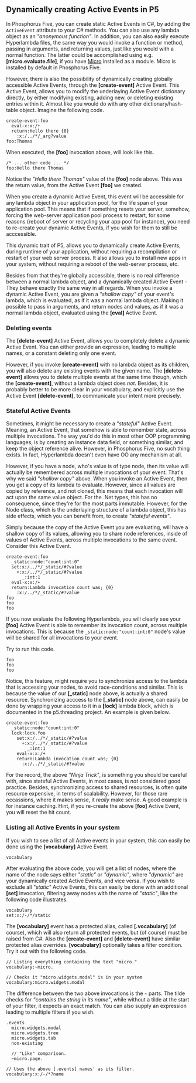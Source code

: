 ## Dynamically creating Active Events in P5

In Phosphorus Five, you can create static Active Events in C#, by adding the `ActiveEvent` attribute to your
C# methods. You can also use any lambda object as an _"anonymous function"_. In addition, you can also
easily execute Hyperlambda files, the same way you would invoke a function or method, passing in arguments,
and returning values, just like you would with a normal function. The latter could be accomplished using
e.g. **[micro.evaluate.file]**, if you have [Micro](https://github.com/polterguy/micro) installed as a module.
Micro is installed by default in Phosphorus Five.

However, there is also the possibility of dynamically creating globally accessible Active Events,
through the **[create-event]** Active Event. This Active Event, allows you to modify the underlaying
Active Event dictionary directly, by either modifying existing, adding new, or deleting existing entries
within it. Almost like you would do with any other dictionary/hash-table object. Imagine the following code.

```hyperlambda
create-event:foo
  eval-x:x:/+
  return:Hello there {0}
    :x:/../*/_arg?value
foo:Thomas
```

When executed, the **[foo]** invocation above, will look like this.

```hyperlambda
/* ... other code ... */
foo:Hello there Thomas
```

Notice the _"Hello there Thomas"_ value of the **[foo]** node above. This was the return value,
from the Active Event **[foo]** we created.

When you create a dynamic Active Event, this event will be accessible for any lambda object in your
application pool, for the life span of your application pool. This means that if something resets
your server, somehow, forcing the web-server application pool process to restart, for some reasons
(reboot of server or recycling your app pool for instance), you need to re-create your dynamic
Active Events, if you wish for them to still be acccessible.

This dynamic trait of P5, allows you to dynamically create Active Events, during runtime of your
application, without requiring a recompilation or restart of your web server process. It also
allows you to install new apps in your system, without requiring a reboot of the web-server
process, etc.

Besides from that they're globally accessible, there is no real difference between a normal
lambda object, and a dynamically created Active Event - They behave exactly the same way in all
regards. When you invoke a dynamic Active Event, you are given a _"shallow copy"_ of your
event's lambda, which is evaluated, as if it was a normal lambda object. Making it possible
to pass in arguments, and return nodes and values, as if it was a normal lambda object,
evaluated using the **[eval]** Active Event.

### Deleting events

The **[delete-event]** Active Event, allows you to completely delete a dynamic Active Event.
You can either provide an expression, leading to multiple names, or a constant deleting only one event.

However, if you invoke **[create-event]** with no lambda object as its children, you will also
delete any existing events with the given name. The **[delete-event]** allows you to delete
multiple events at the same time though, which the **[create-event]**, without a lambda object
does _not_. Besides, it is probably better to be more clear in your vocabulary, and explicitly
use the Active Event **[delete-event]**, to communicate your intent more precisely.

### Stateful Active Events

Sometimes, it might be necessary to create a _"stateful"_ Active Event. Meaning, an Active Event,
that somehow is able to remember state, across multiple invocations. The way you'd do this in
most other OOP programming languages, is by creating an instance data field, or something similar,
and keep the object reference alive. However, in Phosphorus Five, no such thing exists. In fact,
Hyperlambda doesn't even have OO any mechanism at all.

However, if you have a node, who's value is of type node, then its value will actually be
remembered across multiple invocations of your event. That's why we said _"shallow copy"_ above.
When you invoke an Active Event, then you get a copy of its lambda to evaluate. However, since
all values are copied by reference, and not cloned, this means that each invocation will act
upon the same value object. For the .Net types, this has no consequence, since they're for the
most parts immutable. However, for the Node class, which is the underlaying structure of a lambda
object, this has side effects, which you can benefit from, to create _"stateful events"_.

Simply because the copy of the Active Event you are evaluating, will have a shallow copy of its
values, allowing you to share node references, inside of values of Active Events, across multiple
invocations to the same event. Consider this Active Event.

```hyperlambda
create-event:foo
  _static:node:"count:int:0"
  set:x:/../*/_static/#?value
    +:x:/../*/_static/#?value
      _:int:1
  eval-x:x:/+
  return:Lambda invocation count was; {0}
    :x:/../*/_static/#?value
foo
foo
foo
```

If you now evaluate the following Hyperlambda, you will clearly see your **[foo]** Active Event
is able to remember its invocation count, across multiple invocations. This is because the
`_static:node:"count:int:0"` node's value will be shared for all invocations to your event.

Try to run this code.

```hyperlambda
foo
foo
foo
```

Notice, this feature, might require you to synchronize access to the lambda that is accessing
your nodes, to avoid race-conditions and similar. This is because
the value of our **[\_static]** node above, is actually a shared resource. Synchronizing acccess
to the **[\_static]** node above, can easily be done by wrapping your access to it in a **[lock]**
lambda block, which is documented in the p5.threading project. An example is given below.

```hyperlambda
create-event:foo
  _static:node:"count:int:0"
  lock:lock.foo
    set:x:/../*/_static/#?value
      +:x:/../*/_static/#?value
        _:int:1
    eval-x:x:/+
    return:Lambda invocation count was; {0}
      :x:/../*/_static/#?value
```

For the record, the above _"Ninja Trick"_, is something you should be careful with, since stateful
Active Events, in most cases, is _not_ considered good practice. Besides, synchronizing access to
shared resources, is often quite resource expensive, in terms of scalability. However, for those
rare occassions, where it makes sense, it _really_ make sense. A good example is for instance
caching. Hint, if you re-create the above **[foo]** Active Event, you will reset the hit count.

### Listing all Active Events in your system

If you wish to see a list of all Active events in your system, this can easily be done using
the **[vocabulary]** Active Event.

```hyperlambda
vocabulary
```

After evaluating the above code, you will get a list of nodes, where the name of the node says
either _"static"_ or _"dynamic"_, where _"dynamic"_ are your dynamically created Active Events,
and vice versa. If you wish to exclude all _"static"_ Active Events, this can easily be done
with an additional **[set]** invocation, filtering away nodes with the name of _"static"_,
like the following code illustrates.

```hyperlambda
vocabulary
set:x:/-/*/static
```

The **[vocabulary]** event has a protected alias, called **[.vocabulary]** (of course), which
will also return all protected events, but (of course) must be raised from C#. Also the
**[create-event]** and **[delete-event]** have similar protected alias overrides. **[vocabulary]**
optionally takes a filter condition. Try it out with the following code.

```hyperlambda
// Listing everything containing the text "micro."
vocabulary:~micro.

// Checks it "micro.widgets.modal" is in your system
vocabulary:micro.widgets.modal
```

The difference between the two above invocations is the `~` parts. The tilde checks for
_"contains the string in its name"_, while without a tilde at the start of your filter,
it expects an exact match. You can also supply an expression leading to multiple filters
if you wish.

```hyperlambda
.events
  micro.widgets.modal
  micro.widgets.tree
  micro.widgets.tab
  non-existing

  // "Like" comparison.
  ~micro.page.

// Uses the above [.events] names' as its filter.
vocabulary:x:/-/*?name
```